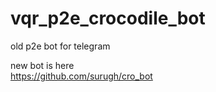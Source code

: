 # vqr_p2e_crocodile_bot
old p2e bot for telegram  
  
  new bot is here  
  https://github.com/surugh/cro_bot
